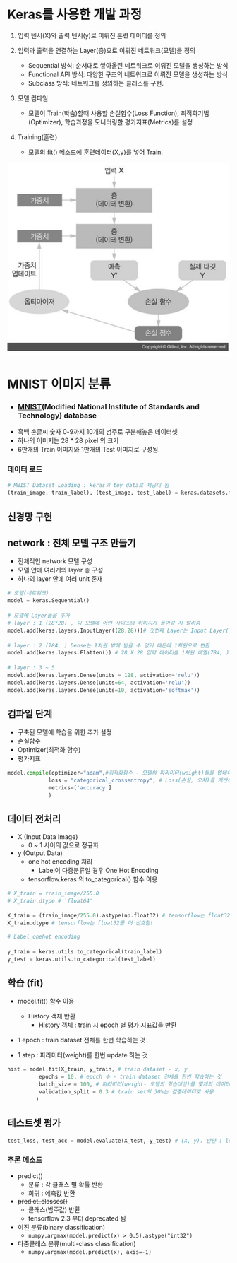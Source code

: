 # Keras를 사용한 개발 과정
1. 입력 텐서(X)와 출력 텐서(y)로 이뤄진 훈련 데이터를 정의
2. 입력과 출력을 연결하는 Layer(층)으로 이뤄진 네트워크(모델)을 정의
    - Sequential 방식: 순서대로 쌓아올린 네트워크로 이뤄진 모델을 생성하는 방식
    - Functional API 방식: 다양한 구조의 네트워크로 이뤄진 모델을 생성하는 방식
    - Subclass 방식: 네트워크를 정의하는 클래스를 구현.
    
3. 모델 컴파일
    - 모델이 Train(학습)할때 사용할 손실함수(Loss Function), 최적화기법(Optimizer), 학습과정을 모니터링할 평가지표(Metrics)를 설정
4. Training(훈련)
    - 모델의 fit() 메소드에 훈련데이터(X,y)를 넣어 Train.

<img src="./images/image9.png">

# MNIST 이미지 분류 
- ### [MNIST](https://ko.wikipedia.org/wiki/MNIST_%EB%8D%B0%EC%9D%B4%ED%84%B0%EB%B2%A0%EC%9D%B4%EC%8A%A4)(Modified National Institute of Standards and Technology) database
- 흑백 손글씨 숫자 0-9까지 10개의 범주로 구분해놓은 데이터셋
- 하나의 이미지는 28 * 28 pixel 의 크기
- 6만개의 Train 이미지와 1만개의 Test 이미지로 구성됨.

### 데이터 로드
```python
# MNIST Dataset Loading : keras의 toy data로 제공이 됨
(train_image, train_label), (test_image, test_label) = keras.datasets.mnist.load_data()
```

## 신경망 구현
## network : 전체 모델 구조 만들기
- 전체적인 network 모델 구성
- 모델 안에 여러개의 layer 층 구성
- 하나의 layer 안에 여러 unit 존재

```python
# 모델(네트워크)
model = keras.Sequential()

# 모델에 Layer들을 추가 
# layer : 1 (28*28) , 이 모델에 어떤 사이즈의 이미지가 들어갈 지 알려줌
model.add(keras.layers.InputLayer((28,28)))# 첫번째 Layer는 Input Layer(입력 데이터의 shape)

# layer : 2 (784, ) Dense는 1차원 밖에 받을 수 없기 때문에 1차원으로 변환
model.add(keras.layers.Flatten()) # 28 X 28 입력 데이터를 1차원 배열(784, )로 변환

# layer : 3 ~ 5
model.add(keras.layers.Dense(units = 128, activation='relu'))
model.add(keras.layers.Dense(units=64, activation='relu'))
model.add(keras.layers.Dense(units=10, activation='softmax'))
```

## 컴파일 단계
- 구축된 모델에 학습을 위한 추가 설정
- 손실함수
- Optimizer(최적화 함수)
- 평가지표

```python
model.compile(optimizer="adam",#최적화함수 - 모델의 파라미터(weight)들을 업데이트
             loss = "categorical_crossentropy", # Loss(손실, 오차)를 계산하는 함수 설정, categorical_crossentropy : 다중분류의 손실함수
             metrics=['accuracy']
             )
```

## 데이터 전처리
- X (Input Data Image)
    - 0 ~ 1 사이의 값으로 정규화
- y (Output Data)
    - one hot encoding 처리
        - Label이 다중분류일 경우 One Hot Encoding 
    - tensorflow.keras 의 to_categorical() 함수 이용

```python
# X_train = train_image/255.0
# X_train.dtype # 'float64'

X_train = (train_image/255.0).astype(np.float32) # tensorflow는 float32를 더 선호함!
X_train.dtype # tensorflow는 float32를 더 선호함!
```

```python
# Label onehot encoding

y_train = keras.utils.to_categorical(train_label)
y_test = keras.utils.to_categorical(test_label)
```

## 학습 (fit)
- model.fit() 함수 이용
  - History 객체 반환
    - History 객체 : train 시 epoch 별 평가 지표값을 반환

- 1 epoch : train dataset 전체를 한번 학습하는 것 
- 1 step : 파라미터(weight)를 한번 update 하는 것

```python
hist = model.fit(X_train, y_train, # train dataset - x, y
          epochs = 10, # epcch 수 - train dataset 전체를 한번 학습하는 것 
          batch_size = 100, # 파라미터(weight- 모델의 학습대상)를 몇개의 데이터마다 업데이트 할지를 설정
          validation_split = 0.3 # train set의 30%는 검증데이터로 사용
         )
```

## 테스트셋 평가

```python
test_loss, test_acc = model.evaluate(X_test, y_test) # (X, y). 반환 : loss [, metrics 설정한 평가 지표값]
```

### 추론 메소드
- predict()
    - 분류 : 각 클래스 별 확률 반환
    - 회귀 : 예측값 반환
- <del>predict_classes()</del>
    - 클래스(범주값) 반환
    - tensorflow 2.3 부터 deprecated 됨
- 이진 분류(binary classification)
    - `numpy.argmax(model.predict(x) > 0.5).astype("int32")`
- 다중클래스 분류(multi-class classification)
    - `numpy.argmax(model.predict(x), axis=-1)`
